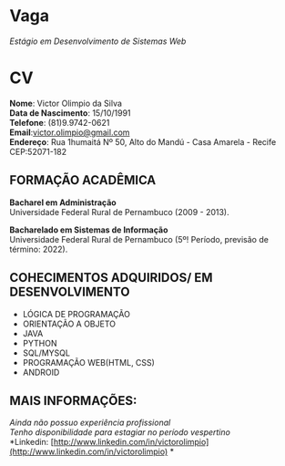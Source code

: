 Vaga
====

*Estágio em Desenvolvimento de Sistemas Web*


CV
==
**Nome**: Victor Olimpio da Silva<br/>
**Data de Nascimento**: 15/10/1991<br/>
**Telefone**: (81)9.9742-0621<br/>
**Email**:victor.olimpio@gmail.com<br/>
**Endereço**: Rua 1humaitá Nº 50, Alto do Mandú - Casa Amarela - Recife CEP:52071-182<br/>

FORMAÇÃO ACADÊMICA
-------------------
**Bacharel em Administração**<br/> 
Universidade Federal Rural de Pernambuco (2009 - 2013).<br/>

**Bacharelado em Sistemas de Informação**<br/> 
Universidade Federal Rural de Pernambuco (5º! Período, previsão de término: 2022).<br/>

COHECIMENTOS ADQUIRIDOS/ EM DESENVOLVIMENTO
-------------------
<ul>
   <li>LÓGICA DE PROGRAMAÇÃO</li>
   <li>ORIENTAÇÃO A OBJETO</li>
   <li>JAVA</li>
   <li>PYTHON</li>
   <li>SQL/MYSQL</li>
   <li>PROGRAMAÇÃO WEB(HTML, CSS)</li>
   <li>ANDROID</li>
</ul>

MAIS INFORMAÇÕES:
-------------------
*Ainda não possuo experiência profissional*<br/>
*Tenho disponibilidade para estagiar no período vespertino*<br/>
*Linkedin: [http://www.linkedin.com/in/victorolimpio](http://www.linkedin.com/in/victorolimpio) *<br/>


